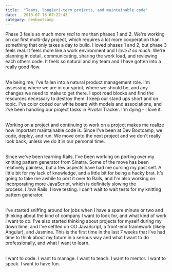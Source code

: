 ```yaml
---
title:  "Teams, long(er)-term projects, and maintainable code"
date:   2013-07-18 07:22:43
category: devbootcamp
---
```


Phase 3 feels so much more&nbsp;<em>real</em> to me than phases 1 and 2. We're working on our first multi-day project, which requires a lot more cooperation than something that only takes a day to build. I loved phases 1 and 2, but phase 3 feels real. It feels more like a work environment and I&nbsp;<em>love it so much</em>. We're planning in detail, communicating, sharing the work load, and reviewing each others code. It feels so natural and my team and I have gotten into a really good flow.<br><br>

Me being me, I've fallen into a natural product management role. I'm assessing where we are in our sprint, where we should be, and any changes we need to make to get there. I spot road blocks and find the resources necessary to destroy them. I keep our stand ups short and on topic. I've color coded our white board with models and associations, and I've been handling our project tasks in Pivotal Tracker. I'm dying - I love it.<br><br>

Working on a project and continuing to work on a project makes me realize how important maintainable code is. Since I've been at Dev Bootcamp, we code, deploy, and run. We move onto the next project and we don't really look back, unless we do it in our personal time.<br><br>

Since we've been learning Rails, I've been working on porting over my knitting pattern generator from Sinatra. Some of the move has been relatively painless, but a few aspects have had me cursing my past self. A little bit for my lack of knowledge, and a little bit for being a hacky brat. It's going to take me awhile to port it over to Rails, and I'm also working on incorporating more JavaScript, which is definitely slowing the process.&nbsp;<span>I&nbsp;</span><em>love</em><span> Rails. I love testing. I can't wait to wait tests for my knitting pattern generator.&nbsp;</span><br><br>

<span>I've started sniffing around for jobs when I have a spare minute or two and thinking about the kind of company I want to look for, and&nbsp;</span>what kind of work I want to do. I've also started thinking about projects for myself during my down time, and I've settled on OO JavaScript, a front-end framework (likely Angular), and Jasmine. This is the first time in the last 7 weeks that I've had time to think about my future in a serious way and what I want to do professionally, and what I want to learn.<br><br>

I want to code. I want to manage. I want to teach. I want to mentor. I want to speak. I want to have fun.</p>